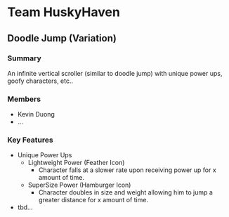# Team HuskyHaven

<h2>Doodle Jump (Variation)</h2>

<h3>Summary</h3>
<p>An infinite vertical scroller (similar to doodle jump) with unique power ups, goofy characters, etc..</p>

<h3>Members</h3>
<ul>
  <li>Kevin Duong</li>
  <li>...</li>
</ul>

<h3>Key Features</h3>
<ul>
  <li>
    Unique Power Ups
    <ul>
      <li>
        Lightweight Power (Feather Icon)
        <ul><li>Character falls at a slower rate upon receiving power up for x amount of time.</li></ul>
      </li>
       <li>
        SuperSize Power (Hamburger Icon)
        <ul><li>Character doubles in size and weight allowing him to jump a greater distance for x amount of time.</li></ul>
      </li>
     </ul>
  </li>
  
  <li>tbd...</li>
 </ul>
